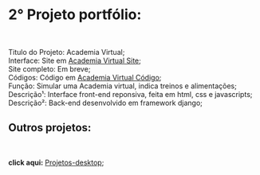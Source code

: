 <h1>2° Projeto portfólio:</h1><br>


Titulo do Projeto: Academia Virtual;<br>
Interface: Site em <a href='https://rodolfo-desenvolve.github.io/academia_virtual/'>Academia Virtual Site</a>;<br>
Site completo: Em breve;<br>
Códigos: Código em <a href='https://github.com/Rodolfo-desenvolve/academia_virtual/tree/main'>Academia Virtual Código</a>;<br>
Função: Simular uma Academia virtual, indica treinos e alimentações;<br>
Descrição¹: Interface front-end reponsiva, feita em html, css e javascripts;<br>
Descrição²: Back-end desenvolvido em framework django;<br>


<h2> Outros projetos:</h2><br>


 **click aqui:** <a href='https://github.com/Rodolfo-desenvolve/python-desktop'>Projetos-desktop</a>;<br><br>

